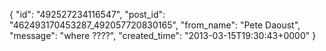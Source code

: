  {
   "id": "492527234116547",
   "post_id": "462493170453287_492057720830165",
   "from_name": "Pete Daoust",
   "message": "where ????",
   "created_time": "2013-03-15T19:30:43+0000"
 }
